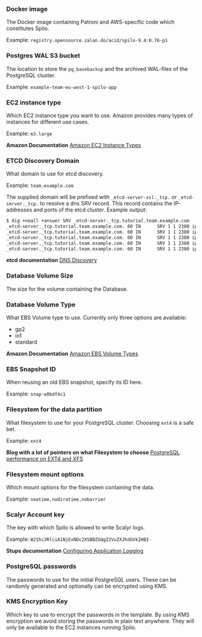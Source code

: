 ### Docker image
The Docker image containing Patroni and AWS-specific code which constitutes Spilo.

Example: `registry.opensource.zalan.do/acid/spilo-9.4:0.76-p1`

### Postgres WAL S3 bucket
The location to store the `pg_basebackup` and the archived WAL-files of the PostgreSQL cluster.

Example: `example-team-eu-west-1-spilo-app`

### EC2 instance type
Which EC2 instance type you want to use. Amazon provides many types of instances for different use cases.

Example: `m3.large`

**Amazon Documentation** [Amazon EC2 Instance Types](https://aws.amazon.com/ec2/instance-types/)


### ETCD Discovery Domain
What domain to use for etcd discovery.

Example: `team.example.com`

The supplied domain will be prefixed with `_etcd-server-ssl._tcp.` or `_etcd-server._tcp.` to
resolve a dns SRV record. This record contains the IP-addresses and ports of the etcd cluster. Example output:

```bash
$ dig +noall +answer SRV _etcd-server._tcp.tutorial.team.example.com
_etcd-server._tcp.tutorial.team.example.com. 60 IN      SRV 1 1 2380 ip-172-31-152-102.eu-west-1.compute.internal.
_etcd-server._tcp.tutorial.team.example.com. 60 IN      SRV 1 1 2380 ip-172-31-152-103.eu-west-1.compute.internal.
_etcd-server._tcp.tutorial.team.example.com. 60 IN      SRV 1 1 2380 ip-172-31-161-166.eu-west-1.compute.internal.
_etcd-server._tcp.tutorial.team.example.com. 60 IN      SRV 1 1 2380 ip-172-31-131-14.eu-west-1.compute.internal.
_etcd-server._tcp.tutorial.team.example.com. 60 IN      SRV 1 1 2380 ip-172-31-131-15.eu-west-1.compute.internal.
```

**etcd documentation** [DNS Discovery](https://github.com/coreos/etcd/blob/master/Documentation/clustering.md#dns-discovery)

### Database Volume Size
The size for the volume containing the Database.

### Database Volume Type
What EBS Volume type to use. Currently only three options are available:

* gp2
* io1
* standard

**Amazon Documentation** [Amazon EBS Volume Types](http://docs.aws.amazon.com/AWSEC2/latest/UserGuide/EBSVolumeTypes.html)

### EBS Snapshot ID
When reusing an old EBS snapshot, specify its ID here.

Example: `snap-e8bdf4c1`

### Filesystem for the data partition
What filesystem to use for your PostgreSQL cluster. Choosing `ext4` is a safe bet.

Example: `ext4`

**Blog with a lot of pointers on what Filesystem to choose**
[PostgreSQL performance on EXT4 and XFS](http://blog.pgaddict.com/posts/postgresql-performance-on-ext4-and-xfs)

### Filesystem mount options
Which mount options for the filesystem containing the data.

Example: `noatime,nodiratime,nobarrier`

### Scalyr Account key
The key with which Spilo is allowed to write Scalyr logs.

Example: `W21hc3RlciA1NjExNDc2XSBBZGQgZ2VuZXJhdGVkIHBI-`

**Stups documentation**
[Configuring Application Logging](http://stups.readthedocs.org/en/latest/user-guide/standalone-deployment.html#optional-configuring-application-logging)

### PostgreSQL passwords
The passwords to use for the initial PostgreSQL users. These can be randomly generated and optionally can be encrypted
using KMS.

### KMS Encryption Key
Which key to use to encrypt the passwords in the template. By using KMS encryption we avoid storing the passwords
in plain text anywhere. They will only be available to the EC2 instances running Spilo.
